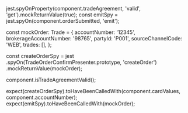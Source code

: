 jest.spyOnProperty(component.tradeAgreement, 'valid', 'get').mockReturnValue(true);
const emitSpy = jest.spyOn(component.orderSubmitted, 'emit');

const mockOrder: Trade = {
  accountNumber: '12345',
  brokerageAccountNumber: '98765',
  partyId: 'P001',
  sourceChannelCode: 'WEB',
  trades: [],
};

const createOrderSpy = jest
  .spyOn(TradeOrderConfirmPresenter.prototype, 'createOrder')
  .mockReturnValue(mockOrder);

component.isTradeAgreementValid();

expect(createOrderSpy).toHaveBeenCalledWith(component.cardValues, component.accountNumber);
expect(emitSpy).toHaveBeenCalledWith(mockOrder);